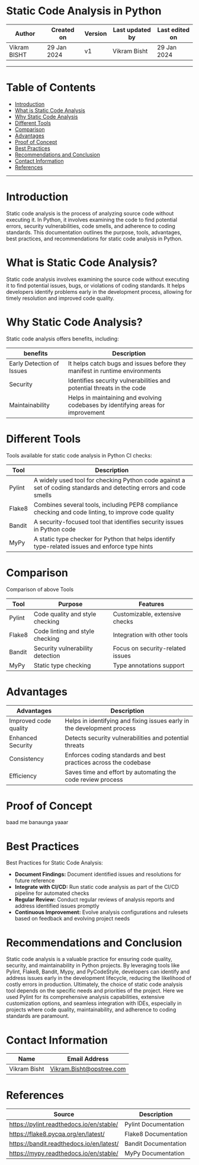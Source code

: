 # Static Code Analysis in Python

|   Author     |  Created on   |  Version   | Last updated by | Last edited on |
| ------------ | --------------| -----------|---------------- |--------------- |
| Vikram BISHT | 29 Jan 2024   |     v1     | Vikram Bisht    | 29 Jan 2024    |

---
# Table of Contents 
+ [Introduction](#Introduction)
+ [What is Static Code Analysis](#What-is-Static-Code-Analysis)
+ [Why Static Code Analysis](#Why-Static-Code-Analysis)
+ [Different Tools](#Different-Tools)
+ [Comparison](#Comparison)
+ [Advantages](#Advantages)
+ [Proof of Concept](#Proof-of-Concept)
+ [Best Practices](#Best-Practices)
+ [Recommendations and Conclusion](#Recommendations-and-Conclusion)
+ [Contact Information](#contact-information)
+ [References](#References)
***


# Introduction
Static code analysis is the process of analyzing source code without executing it. In Python, it involves examining the code to find potential errors, security vulnerabilities, code smells, and adherence to coding standards. This documentation outlines the purpose, tools, advantages, best practices, and recommendations for static code analysis in Python.

# What is Static Code Analysis?

Static code analysis involves examining the source code without executing it to find potential issues, bugs, or violations of coding standards. It helps developers identify problems early in the development process, allowing for timely resolution and improved code quality.

# Why Static Code Analysis?
Static code analysis offers benefits, including:

|  benefits                    |        Description                                                               |
| ------------                 | ----------------------------------------------------------------------------     |
| Early Detection of Issues    | It helps catch bugs and issues before they manifest in runtime environments      |  
| Security                     | Identifies security vulnerabilities and potential threats in the code            |
| Maintainability              | Helps in maintaining and evolving codebases by identifying areas for improvement |


# Different Tools 
Tools available for static code analysis in Python CI checks:

|  Tool                  |        Description                                                                                                                    |
| ------------           | ---------------------------------------------------------------------------------------------------------                             |
| Pylint                 | A widely used tool for checking Python code against a set of coding standards and detecting errors and code smells                    |  
| Flake8                 | Combines several tools, including PEP8 compliance checking and code linting, to improve code quality                                  |
| Bandit                 |  A security-focused tool that identifies security issues in Python code                                                               |
| MyPy                   | A static type checker for Python that helps identify type-related issues and enforce type hints                                       | 


# Comparison  
Comparison of above Tools

|  Tool                  |        Purpose                                    |     Features                                          |
| ------------           | --------------------------------------------------|  ---------------------------------------------------  |
| Pylint                 | Code quality and style checking                   |  Customizable, extensive checks                       |
| Flake8                 | Code linting and style checking                   |  Integration with other tools                         |
| Bandit                 | Security vulnerability detection                  |  Focus on security-related issues                     |
| MyPy                   | Static type checking                              | Type annotations support                              | 


# Advantages

|  Advantages              |        Description                                                         |
| ------------             | ------------------------------------------------------------------------   |
| Improved code quality    | Helps in identifying and fixing issues early in the development process    |  
| Enhanced Security        | Detects security vulnerabilities and potential threats                     |
| Consistency              | Enforces coding standards and best practices across the codebase           |
| Efficiency               | Saves time and effort by automating the code review process                |

# Proof of Concept

baad me banaunga yaaar

# Best Practices

 Best Practices for Static Code Analysis: 
* **Document Findings:** Document identified issues and resolutions for future reference
* **Integrate with CI/CD:** Run static code analysis as part of the CI/CD pipeline for automated checks
* **Regular Review:** Conduct regular reviews of analysis reports and address identified issues promptly
* **Continuous Improvement:** Evolve analysis configurations and rulesets based on feedback and evolving project needs


 # Recommendations and Conclusion

Static code analysis is a valuable practice for ensuring code quality, security, and maintainability in Python projects. By leveraging tools like Pylint, Flake8, Bandit, Mypy, and PyCodeStyle, developers can identify and address issues early in the development lifecycle, reducing the likelihood of costly errors in production.
Ultimately, the choice of static code analysis tool depends on the specific needs and priorities of the project. Here we used Pylint for its comprehensive analysis capabilities, extensive customization options, and seamless integration with IDEs, especially in projects where code quality, maintainability, and adherence to coding standards are paramount.

# Contact Information

|  Name                     |        	Email Address           |
| ------------              | --------------------------------|
| Vikram Bisht              |  Vikram.Bisht@opstree.com       |  

# References

|  Source                                                                                 |        Description      |
| ------------                                                                            | ----------------------- |
| https://pylint.readthedocs.io/en/stable/                                                | Pylint Documentation    |  
| https://flake8.pycqa.org/en/latest/                                                     | Flake8 Documentation    |	
| https://bandit.readthedocs.io/en/latest/                                                | Bandit Documentation    |
| https://mypy.readthedocs.io/en/stable/                                                  | MyPy Documentation      |	

